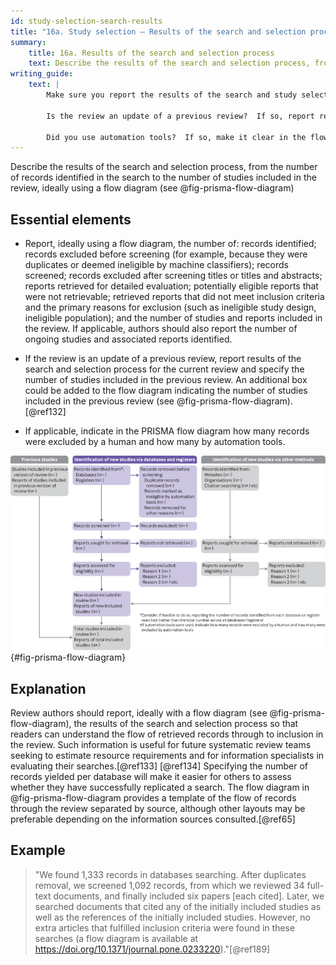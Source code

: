 ```yaml
---
id: study-selection-search-results
title: "16a. Study selection – Results of the search and selection process"
summary:
    title: 16a. Results of the search and selection process
    text: Describe the results of the search and selection process, from the number of records identified in the search to the number of studies included in the review, ideally using a flow diagram.
writing_guide:
    text: |
        Make sure you report the results of the search and study selection process clearly, preferably using a flow diagram.  It should include the number of: records identified; records excluded before screening; records screened; records excluded after screening titles or titles and abstracts; reports retrieved for detailed evaluation; potentially eligible reports that were not retrievable; retrieved reports that did not meet inclusion criteria and the primary reasons for exclusion; and the number of studies and reports included in the review. If applicable, also report the number of ongoing studies and associated reports identified. 

        Is the review an update of a previous review?  If so, report results of the search and selection process for the current review and also the number of studies included in the previous review and how they were selected. 

        Did you use automation tools?  If so, make it clear in the flow diagram how many records were excluded by a human and how many by automation tools. 
---
```


Describe the results of the search and selection process, from the number of records identified in the search to the number of studies included in the review, ideally using a flow diagram (see @fig-prisma-flow-diagram)

## Essential elements

-   Report, ideally using a flow diagram, the number of: records
    identified; records excluded before screening (for example, because
    they were duplicates or deemed ineligible by machine classifiers);
    records screened; records excluded after screening titles or titles
    and abstracts; reports retrieved for detailed evaluation;
    potentially eligible reports that were not retrievable; retrieved
    reports that did not meet inclusion criteria and the primary reasons
    for exclusion (such as ineligible study design, ineligible
    population); and the number of studies and reports included in the
    review. If applicable, authors should also report the number of
    ongoing studies and associated reports identified.

-   If the review is an update of a previous review, report results of
    the search and selection process for the current review and specify
    the number of studies included in the previous review. An additional
    box could be added to the flow diagram indicating the number of
    studies included in the previous review (see @fig-prisma-flow-diagram).[@ref132]

-   If applicable, indicate in the PRISMA flow diagram how many records
    were excluded by a human and how many by automation tools.


![PRISMA 2020 flow diagram template for systematic reviews (adapted from flow diagrams proposed by Boers [@ref131] and Mayo-Wilson et al. [@ref65] and Stovold et al. [@ref132]). The boxes in grey should only be completed if applicable; otherwise they should be removed from the flow diagram. Note that a “report” could be a journal article, preprint, conference abstract, study register entry, clinical study report, dissertation, unpublished manuscript, government report or any other document providing relevant information.](../uploads/prisma_flow_diagram.jpg){#fig-prisma-flow-diagram}


## Explanation

Review authors should report, ideally with a flow
diagram (see @fig-prisma-flow-diagram), the results of the search
and selection process so that readers can understand the flow of
retrieved records through to inclusion in the review. Such information
is useful for future systematic review teams seeking to estimate
resource requirements and for information specialists in evaluating
their searches.[@ref133] [@ref134] Specifying the number of records
yielded per database will make it easier for others to assess whether
they have successfully replicated a search. The flow diagram in @fig-prisma-flow-diagram provides a template of the flow of records through the review separated by source, although other layouts may be
preferable depending on the information sources consulted.[@ref65]

## Example

> "We found 1,333 records in databases searching. After duplicates
removal, we screened 1,092 records, from which we reviewed 34 full-text
documents, and finally included six papers \[each cited\]. Later, we
searched documents that cited any of the initially included studies as
well as the references of the initially included studies. However, no
extra articles that fulfilled inclusion criteria were found in these
searches (a flow diagram is available at
<https://doi.org/10.1371/journal.pone.0233220>)."[@ref189]